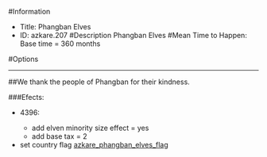 #Information
 - Title: Phangban Elves
 - ID: azkare.207
#Description
Phangban Elves
#Mean Time to Happen:
Base time = 360 months

#Options

___
##We thank the people of Phangban for their kindness.

###Efects:<ul><li>4396:</li><ul><li>add elven minority size effect = yes</li><li>add base tax = 2</li></ul><li>set country flag [azkare_phangban_elves_flag](../flags/azkare_phangban_elves_flag.md)</li></ul>
